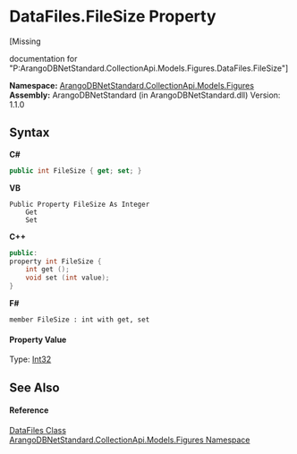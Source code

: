 # DataFiles.FileSize Property 
 

\[Missing <summary> documentation for "P:ArangoDBNetStandard.CollectionApi.Models.Figures.DataFiles.FileSize"\]

**Namespace:**&nbsp;<a href="fc0ac85a-f4fb-6c1f-5eac-41e31ea1ab30">ArangoDBNetStandard.CollectionApi.Models.Figures</a><br />**Assembly:**&nbsp;ArangoDBNetStandard (in ArangoDBNetStandard.dll) Version: 1.1.0

## Syntax

**C#**<br />
``` C#
public int FileSize { get; set; }
```

**VB**<br />
``` VB
Public Property FileSize As Integer
	Get
	Set
```

**C++**<br />
``` C++
public:
property int FileSize {
	int get ();
	void set (int value);
}
```

**F#**<br />
``` F#
member FileSize : int with get, set

```


#### Property Value
Type: <a href="https://docs.microsoft.com/dotnet/api/system.int32" target="_blank" rel="noopener noreferrer">Int32</a>

## See Also


#### Reference
<a href="b086a4c0-ca66-4991-e1a2-b3bb041ea500">DataFiles Class</a><br /><a href="fc0ac85a-f4fb-6c1f-5eac-41e31ea1ab30">ArangoDBNetStandard.CollectionApi.Models.Figures Namespace</a><br />
